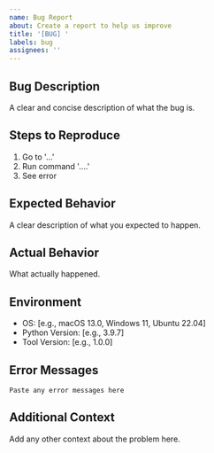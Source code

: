 ```yaml
---
name: Bug Report
about: Create a report to help us improve
title: '[BUG] '
labels: bug
assignees: ''
---
```


## Bug Description
A clear and concise description of what the bug is.

## Steps to Reproduce
1. Go to '...'
2. Run command '....'
3. See error

## Expected Behavior
A clear description of what you expected to happen.

## Actual Behavior
What actually happened.

## Environment
- OS: [e.g., macOS 13.0, Windows 11, Ubuntu 22.04]
- Python Version: [e.g., 3.9.7]
- Tool Version: [e.g., 1.0.0]

## Error Messages
```
Paste any error messages here
```

## Additional Context
Add any other context about the problem here.
